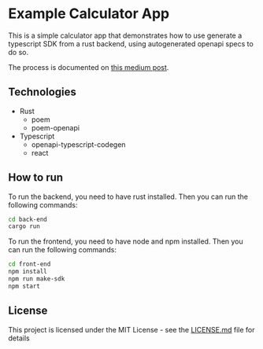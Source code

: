 # Example Calculator App

This is a simple calculator app that demonstrates how to use generate a typescript SDK from a rust backend, using autogenerated openapi specs to do so.

The process is documented on [this medium post](https://medium.com/@etiennedx00/creating-a-full-stack-app-with-rust-and-react-61783d6afd80).

## Technologies

- Rust
  - poem
  - poem-openapi
- Typescript
  - openapi-typescript-codegen
  - react

## How to run

To run the backend, you need to have rust installed. Then you can run the following commands:

```bash
cd back-end
cargo run
```

To run the frontend, you need to have node and npm installed. Then you can run the following commands:

```bash
cd front-end
npm install
npm run make-sdk
npm start
```

## License

This project is licensed under the MIT License - see the [LICENSE.md](LICENSE.md) file for details
